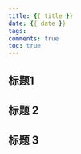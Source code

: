 ```yaml
---
title: {{ title }}
date: {{ date }}
tags:
comments: true
toc: true
---
```



## 标题1


## 标题 2


## 标题 3
